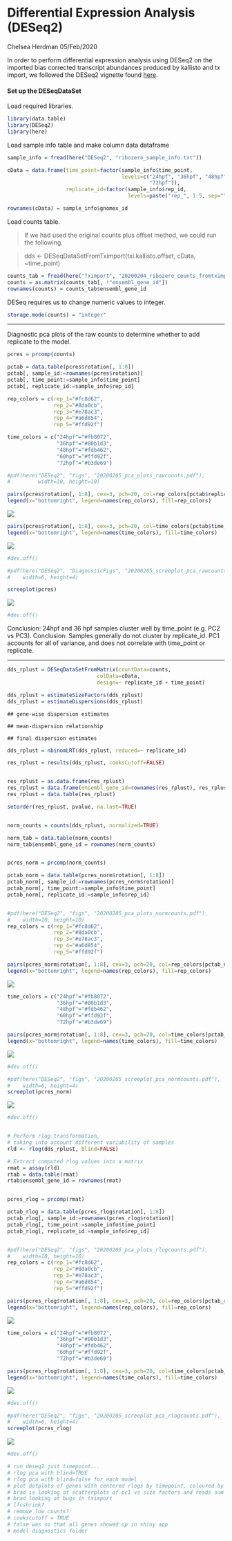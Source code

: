 Differential Expression Analysis (DESeq2)
================
Chelsea Herdman
05/Feb/2020

In order to perform differential expression analysis using DESeq2 on the
imported bias corrected transcript abundances produced by kallisto and
tx import, we followed the DESeq2 vignette found
[here](http://bioconductor.org/packages/release/bioc/vignettes/DESeq2/inst/doc/DESeq2.html).

#### Set up the DESeqDataSet

Load required libraries.

``` r
library(data.table)
library(DESeq2)
library(here)
```

Load sample info table and make column data dataframe

``` r
sample_info = fread(here("DESeq2", "ribozero_sample_info.txt"))

cData = data.frame(time_point=factor(sample_info$time_point,
                                     levels=c("24hpf", "36hpf", "48hpf", "60hpf",
                                              "72hpf")),
                   replicate_id=factor(sample_info$rep_id,
                                       levels=paste("rep_", 1:5, sep="")))

rownames(cData) = sample_info$gnomex_id
```

Load counts table.

> If we had used the original counts plus offset method, we could run
> the following.

> dds \<- DESeqDataSetFromTximport(txi.kallisto.offset, cData,
> ~time\_point)

``` r
counts_tab = fread(here("Tximport", "20200204_ribozero_counts_fromtximport_biascorrected.txt"))
counts = as.matrix(counts_tab[, !"ensembl_gene_id"])
rownames(counts) = counts_tab$ensembl_gene_id
```

DESeq requires us to change numeric values to integer.

``` r
storage.mode(counts) = "integer"
```

-----

Diagnostic pca plots of the raw counts to determine whether to add
replicate to the model.

``` r
pcres = prcomp(counts)

pctab = data.table(pcres$rotation[, 1:8])
pctab[, sample_id:=rownames(pcres$rotation)]
pctab[, time_point:=sample_info$time_point]
pctab[, replicate_id:=sample_info$rep_id]

rep_colors = c(rep_1="#fc8d62",
               rep_2="#8da0cb",
               rep_3="#e78ac3",
               rep_4="#a6d854",
               rep_5="#ffd92f")

time_colors = c("24hpf"="#fb8072",
                "36hpf"="#80b1d3",
                "48hpf"="#fdb462",
                "60hpf"="#ffd92f",
                "72hpf"="#b3de69")

#pdf(here("DESeq2", "figs", "20200205_pca_plots_rawcounts.pdf"), 
#         width=10, height=10)
```

``` r
pairs(pcres$rotation[, 1:8], cex=3, pch=20, col=rep_colors[pctab$replicate_id])
legend(x="bottomright", legend=names(rep_colors), fill=rep_colors)
```

![](20200204_deseq2_files/figure-gfm/pca_rawcounts-1.png)<!-- -->

``` r
pairs(pcres$rotation[, 1:8], cex=3, pch=20, col=time_colors[pctab$time_point])
legend(x="bottomright", legend=names(time_colors), fill=time_colors)
```

![](20200204_deseq2_files/figure-gfm/pca_rawcounts-2.png)<!-- -->

``` r
#dev.off()

#pdf(here("DESeq2", "DiagnosticFigs", "20200205_screeplot_pca_rawcounts.pdf"), 
#    width=6, height=4)
```

``` r
screeplot(pcres)
```

![](20200204_deseq2_files/figure-gfm/pca_screeplot_rawcounts-1.png)<!-- -->

``` r
#dev.off()
```

Conclusion: 24hpf and 36 hpf samples cluster well by time\_point
(e.g. PC2 vs PC3). Conclusion: Samples generally do not cluster by
replicate\_id. PC1 accounts for all of variance, and does not correlate
with time\_point or replicate.

-----

``` r
dds_rplust = DESeqDataSetFromMatrix(countData=counts,
                             colData=cData,
                             design=~ replicate_id + time_point)

dds_rplust = estimateSizeFactors(dds_rplust)
dds_rplust = estimateDispersions(dds_rplust)
```

    ## gene-wise dispersion estimates

    ## mean-dispersion relationship

    ## final dispersion estimates

``` r
dds_rplust = nbinomLRT(dds_rplust, reduced=~ replicate_id)

res_rplust = results(dds_rplust, cooksCutoff=FALSE)


res_rplust = as.data.frame(res_rplust)
res_rplust = data.frame(ensembl_gene_id=rownames(res_rplust), res_rplust)
res_rplust = data.table(res_rplust)

setorder(res_rplust, pvalue, na.last=TRUE)


norm_counts = counts(dds_rplust, normalized=TRUE)

norm_tab = data.table(norm_counts)
norm_tab$ensembl_gene_id = rownames(norm_counts)


pcres_norm = prcomp(norm_counts)

pctab_norm = data.table(pcres_norm$rotation[, 1:8])
pctab_norm[, sample_id:=rownames(pcres_norm$rotation)]
pctab_norm[, time_point:=sample_info$time_point]
pctab_norm[, replicate_id:=sample_info$rep_id]


#pdf(here("DESeq2", "figs", "20200205_pca_plots_normcounts.pdf"), 
#    width=10, height=10)
rep_colors = c(rep_1="#fc8d62",
               rep_2="#8da0cb",
               rep_3="#e78ac3",
               rep_4="#a6d854",
               rep_5="#ffd92f")

pairs(pcres_norm$rotation[, 1:8], cex=3, pch=20, col=rep_colors[pctab_norm$replicate_id])
legend(x="bottomright", legend=names(rep_colors), fill=rep_colors)
```

![](20200204_deseq2_files/figure-gfm/unnamed-chunk-5-1.png)<!-- -->

``` r
time_colors = c("24hpf"="#fb8072",
                "36hpf"="#80b1d3",
                "48hpf"="#fdb462",
                "60hpf"="#ffd92f",
                "72hpf"="#b3de69")

pairs(pcres_norm$rotation[, 1:8], cex=3, pch=20, col=time_colors[pctab_norm$time_point])
legend(x="bottomright", legend=names(time_colors), fill=time_colors)
```

![](20200204_deseq2_files/figure-gfm/unnamed-chunk-5-2.png)<!-- -->

``` r
#dev.off()

#pdf(here("DESeq2", "figs", "20200205_screeplot_pca_normcounts.pdf"), 
#    width=6, height=4)
screeplot(pcres_norm)
```

![](20200204_deseq2_files/figure-gfm/unnamed-chunk-5-3.png)<!-- -->

``` r
#dev.off()


# Perform rlog transformation, 
# taking into account different variability of samples
rld <- rlog(dds_rplust, blind=FALSE)

# Extract computed rlog values into a matrix
rmat = assay(rld)
rtab = data.table(rmat)
rtab$ensembl_gene_id = rownames(rmat)


pcres_rlog = prcomp(rmat)

pctab_rlog = data.table(pcres_rlog$rotation[, 1:8])
pctab_rlog[, sample_id:=rownames(pcres_rlog$rotation)]
pctab_rlog[, time_point:=sample_info$time_point]
pctab_rlog[, replicate_id:=sample_info$rep_id]


#pdf(here("DESeq2", "figs", "20200205_pca_plots_rlogcounts.pdf"), 
#    width=10, height=10)
rep_colors = c(rep_1="#fc8d62",
               rep_2="#8da0cb",
               rep_3="#e78ac3",
               rep_4="#a6d854",
               rep_5="#ffd92f")

pairs(pcres_rlog$rotation[, 1:8], cex=3, pch=20, col=rep_colors[pctab_rlog$replicate_id])
legend(x="bottomright", legend=names(rep_colors), fill=rep_colors)
```

![](20200204_deseq2_files/figure-gfm/unnamed-chunk-5-4.png)<!-- -->

``` r
time_colors = c("24hpf"="#fb8072",
                "36hpf"="#80b1d3",
                "48hpf"="#fdb462",
                "60hpf"="#ffd92f",
                "72hpf"="#b3de69")

pairs(pcres_rlog$rotation[, 1:8], cex=3, pch=20, col=time_colors[pctab_rlog$time_point])
legend(x="bottomright", legend=names(time_colors), fill=time_colors)
```

![](20200204_deseq2_files/figure-gfm/unnamed-chunk-5-5.png)<!-- -->

``` r
#dev.off()

#pdf(here("DESeq2", "figs", "20200205_screeplot_pca_rlogcounts.pdf"), 
#    width=6, height=4)
screeplot(pcres_rlog)
```

![](20200204_deseq2_files/figure-gfm/unnamed-chunk-5-6.png)<!-- -->

``` r
#dev.off()

# run deseq2 just timepoint...
# rlog pca with blind=TRUE
# rlog pca with blind=false for each model
# plot dotplots of genes with centered rlogs by timepoint, coloured by replicate
# brad is looking at scatterplots of pc1 vs size factors and reads sum per sample
# brad looking at bugs in tximport
# lfcshrink?
# remove low counts?
# cookscutoff = TRUE
# false was so that all genes showed up in shiny app
# model diagnostics folder
```

